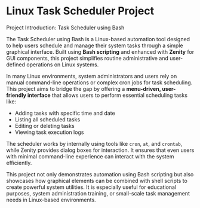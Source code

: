 # Linux Task Scheduler Project


Project Introduction: Task Scheduler using Bash

The Task Scheduler using Bash  is a Linux-based automation tool designed to help users schedule and manage their system tasks through a simple graphical interface. Built using **Bash scripting** and enhanced with **Zenity** for GUI components, this project simplifies routine administrative and user-defined operations on Linux systems.

In many Linux environments, system administrators and users rely on manual command-line operations or complex cron jobs for task scheduling. This project aims to bridge the gap by offering a **menu-driven, user-friendly interface** that allows users to perform essential scheduling tasks like:

* Adding tasks with specific time and date
* Listing all scheduled tasks
* Editing or deleting tasks
* Viewing task execution logs

The scheduler works by internally using tools like `cron`, `at`, and `crontab`, while Zenity provides dialog boxes for interaction. It ensures that even users with minimal command-line experience can interact with the system efficiently.

This project not only demonstrates automation using Bash scripting but also showcases how graphical elements can be combined with shell scripts to create powerful system utilities. It is especially useful for educational purposes, system administration training, or small-scale task management needs in Linux-based environments.



